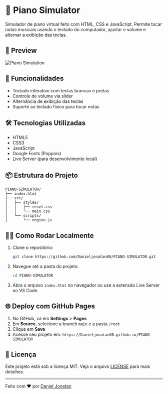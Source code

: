 
# 🎹 Piano Simulator

Simulador de piano virtual feito com HTML, CSS e JavaScript. Permite tocar notas musicais usando o teclado do computador, ajustar o volume e alternar a exibição das teclas.

## 📸 Preview

![Piano Simulation](https://via.placeholder.com/800x400.png?text=Virtual+Piano+Preview)

## 🚀 Funcionalidades

- Teclado interativo com teclas brancas e pretas
- Controle de volume via slider
- Alternância de exibição das teclas
- Suporte ao teclado físico para tocar notas

## 🛠️ Tecnologias Utilizadas

- HTML5
- CSS3
- JavaScript
- Google Fonts (Poppins)
- Live Server (para desenvolvimento local)

## 📦 Estrutura do Projeto

```
PIANO-SIMULATOR/
├── index.html
├── src/
│   ├── styles/
│   │   ├── reset.css
│   │   └── main.css
│   └── scripts/
│       └── engine.js
```

## 🧑‍💻 Como Rodar Localmente

1. Clone o repositório:
   ```bash
   git clone https://github.com/Danieljonatan08/PIANO-SIMULATOR.git
   ```

2. Navegue até a pasta do projeto:
   ```bash
   cd PIANO-SIMULATOR
   ```

3. Abra o arquivo `index.html` no navegador ou use a extensão Live Server no VS Code.

## 🌐 Deploy com GitHub Pages

1. No GitHub, vá em **Settings** > **Pages**
2. Em **Source**, selecione a branch `main` e a pasta `/root`
3. Clique em **Save**
4. Acesse seu projeto em: `https://Danieljonatan08.github.io/PIANO-SIMULATOR`

## 📄 Licença

Este projeto está sob a licença MIT. Veja o arquivo [LICENSE](LICENSE) para mais detalhes.

---

Feito com ❤️ por [Daniel Jonatan](https://github.com/Danieljonatan08)

